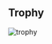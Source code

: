 ## Trophy
![trophy](https://github-profile-trophy.vercel.app/?username=Gizmo-Verindipencil&theme=oldie&margin-w=5&no-bg=true)